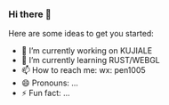 ### Hi there 👋
Here are some ideas to get you started:

- 🔭 I’m currently working on KUJIALE
- 🌱 I’m currently learning RUST/WEBGL
- 📫 How to reach me: wx: pen1005
- 😄 Pronouns: ...
- ⚡ Fun fact: ...
